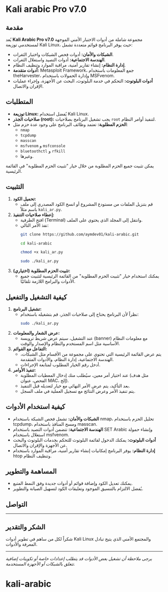 # Kali arabic Pro v7.0

## مقدمة
يُعد **Kali Arabic Pro v7.0** مجموعة شاملة من أدوات الاختبار الأمني الموجهة لمستخدمي توزيعة Kali Linux، حيث يوفر البرنامج قوائم متعددة تشمل:
- **الشبكات والأمان:** أدوات فحص الشبكات واختبار الثغرات.
- **الهندسة الاجتماعية:** أدوات التصيد واستغلال الثغرات.
- **إدارة النظام:** إنشاء تقارير أمنية، مراقبة الموارد وتنظيف النظام.
- **أدوات متقدمة:** Metasploit Framework، جمع المعلومات باستخدام theHarvester، وإدارة الحمولات باستخدام MSFvenom.
- **أدوات البلوتوث:** التحكم في خدمة البلوتوث، البحث عن الأجهزة، وإجراء عمليات الإقران والاتصال.

## المتطلبات
- **توزيعة Linux:** يُفضل استخدام Kali Linux.
- **صلاحيات الجذر (root):** يجب تشغيل البرنامج بصلاحيات `root` لتنفيذ أوامر النظام.
- **الحزم المطلوبة:** تعتمد وظائف البرنامج على وجود عدة حزم مثل:
  - `nmap`
  - `tcpdump`
  - `masscan`
  - `msfvenom` و `msfconsole`
  - `bluetoothctl` و `rfkill`
  - وغيرها.
  
يمكن تثبيت جميع الحزم المطلوبة من خلال خيار "تثبيت الحزم المطلوبة" في القائمة الرئيسية.

## التثبيت
1. **تحميل الكود:**
   - قم بتنزيل الملفات من مستودع المشروع أو انسخ الكود المصدري إلى ملف باسم مثلاً `kali_ar.py`.
2. **إعطاء صلاحيات التنفيذ:**
   - افتح الطرفية (Terminal) وانتقل إلى المجلد الذي يحتوي على الملف.
   - نفذ الأمر التالي:
      ```bash
     git clone https://github.com/aymdev01/kali-arabic.git
      ```
       ```bash
       cd kali-arabic
        ```
     ```bash
     chmod +x kali_ar.py
     ```
     ```bash
     sudo ./kali_ar.py
     ```
3. **تثبيت الحزم المطلوبة (اختياري):**
   - يمكنك استخدام خيار "تثبيت الحزم المطلوبة" من القائمة الرئيسية لتثبيت جميع الأدوات والبرامج اللازمة تلقائيًا.

## كيفية التشغيل والتفعيل
1. **تشغيل البرنامج:**
   - نظراً لأن البرنامج يحتاج إلى صلاحيات الجذر، قم بتشغيله باستخدام:
     ```bash
     sudo ./kali_ar.py
     ```
2. **عرض الشعار والمعلومات:**
   - عند التشغيل، سيتم عرض شريط ترويسة (banner) مع معلومات النظام الأساسية مثل اسم المستخدم والنظام والإصدار والوقت.
3. **التفاعل مع القوائم:**
   - يتم عرض القائمة الرئيسية التي تحتوي على مجموعة من الأقسام مثل الشبكات، الهندسة الاجتماعية، إدارة النظام، والأدوات المتقدمة.
   - أدخل رقم الخيار المطلوب لمتابعة الإجراءات.
4. **تنفيذ الأوامر:**
   - عند اختيار أمر معين، سيُطلب منك إدخال المعطيات المطلوبة (مثل هدف الفحص، عنوان MAC، إلخ).
   - بعد التأكيد، يتم عرض الأمر النهائي مع خيار لتعديله قبل التنفيذ.
   - يتم تنفيذ الأمر وعرض النتائج مع تسجيل العملية في ملف السجل.

## كيفية استخدام الأدوات
- **الشبكات والأمان:** تشمل فحص الشبكة باستخدام nmap، تحليل الحزم باستخدام tcpdump، ومسح المنافذ باستخدام masscan.
- **الهندسة الاجتماعية:** تتضمن أدوات التصيد باستخدام SET Arabic وإنشاء حمولة استغلال باستخدام msfvenom.
- **أدوات البلوتوث:** يمكنك الدخول لقائمة البلوتوث للتحكم بخدمات البلوتوث والبحث عن الأجهزة والإقران والاتصال.
- **إدارة النظام:** يوفر البرنامج إمكانيات إنشاء تقارير أمنية، مراقبة الموارد باستخدام htop وتنظيف النظام.

## المساهمة والتطوير
- يمكنك تعديل الكود وإضافة قوائم أو أدوات جديدة وفق النمط المتبع.
- يُفضل الالتزام بالتنسيق الموجود وتعليقات الكود لتسهيل الصيانة والتطوير.

## التواصل
--------

## الشكر والتقدير
شكراً لكل من ساهم في تطوير أدوات Kali Linux والمجتمع الأمني الذي يتيح تبادل المعرفة والأدوات.

---

*يرجى ملاحظة أن تشغيل بعض الأدوات قد يتطلب إعدادات خاصة أو تكوينات إضافية تتعلق بالشبكات أو الأجهزة المستخدمة.*
# kali-arabic
